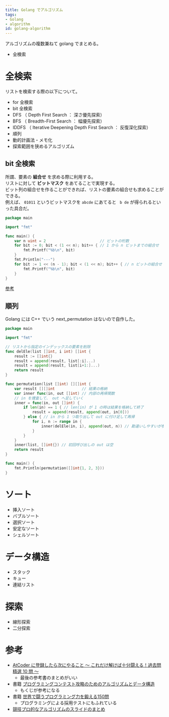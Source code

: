 ```yaml
---
title: Golang でアルゴリズム
tags:
- Golang
- algorithm
id: golang-algorithm
---
```


アルゴリズムの複数兼ねて golang でまとめる。

- 全検索

# 全検索

リストを検索する際の以下について。

- for 全検索
- bit 全検索
- DFS （ Depth First Search ： 深さ優先探索）
- BFS （ Breadth-First Search ： 幅優先探索）
- IDDFS （ Iterative Deepening Depth First Search ： 反復深化探索）
- 順列
- 動的計画法・メモ化
- 探索範囲を狭めるアルゴリズム

## bit 全検索

所謂、要素の **組合せ** を求める際に利用する。  
リストに対して **ビットマスク** をあてることで実現する。  
ビット列の組合せを作ることができれば、リストの要素の組合せも求めることができる。  
例えば、 `01011` というビットマスクを `abcde` にあてると ` b de` が得られるといった具合だ。

```go
package main

import "fmt"

func main() {
	var n uint = 2                        // ビットの桁数
	for bit := 0; bit < (1 << n); bit++ { // 1 から n ビットまでの組合せ
		fmt.Printf("%b\n", bit)
	}
	fmt.Println("---")
	for bit := 1 << (n - 1); bit < (1 << n); bit++ { // n ビットの組合せ
		fmt.Printf("%b\n", bit)
	}
}
```

[参考](https://qiita.com/drken/items/7c6ff2aa4d8fce1c9361#bit-%E5%85%A8%E6%8E%A2%E7%B4%A2f)

## 順列

Golang には C++ でいう next_permutation はないので自作した。

```go
package main

import "fmt"

// リストから指定のインデッックスの要素を削除
func delEle(list []int, i int) []int {
	result := []int{}
	result = append(result, list[:i]...)
	result = append(result, list[i+1:]...)
	return result
}

func permutation(list []int) [][]int {
	var result [][]int            // 結果の格納
	var inner func(in, out []int) // 内部の再帰関数
	// in を捜査して、 out へ足していく
	inner = func(in, out []int) {
		if len(in) == 1 { // len(in) が 1 の時は結果を格納して終了
			result = append(result, append(out, in[0]))
		} else { // in から 1 つ取り出して out に付け足して再帰
			for i, n := range in {
				inner(delEle(in, i), append(out, n)) // 勘違いしやすいが参照渡しではないので引数は関数内部へコピー（clone_）される
			}
		}
	}
	inner(list, []int{}) // 初回呼び出しの out は空
	return result
}

func main() {
	fmt.Println(permutation([]int{1, 2, 3}))
}
```

# ソート

- 挿入ソート
- バブルソート
- 選択ソート
- 安定なソート
- シェルソート

# データ構造

- スタック
- キュー
- 連結リスト

# 探索

- 線形探索
- 二分探索

# 参考

- [AtCoder に登録したら次にやること ～ これだけ解けば十分闘える！過去問精選 10 問 ～](https://qiita.com/drken/items/fd4e5e3630d0f5859067)
    - 最後の参考書のまとめがいい
- 書籍 [プログラミングコンテスト攻略のためのアルゴリズムとデータ構造](https://book.mynavi.jp/ec/products/detail/id=35408)
    - もくじが参考になる
- 書籍 [世界で闘うプログラミング力を鍛える150問](https://www.amazon.co.jp/%E4%B8%96%E7%95%8C%E3%81%A7%E9%97%98%E3%81%86%E3%83%97%E3%83%AD%E3%82%B0%E3%83%A9%E3%83%9F%E3%83%B3%E3%82%B0%E5%8A%9B%E3%82%92%E9%8D%9B%E3%81%88%E3%82%8B150%E5%95%8F-%E3%83%88%E3%83%83%E3%83%97IT%E4%BC%81%E6%A5%AD%E3%81%AE%E3%83%97%E3%83%AD%E3%82%B0%E3%83%A9%E3%83%9E%E3%81%AB%E3%81%AA%E3%82%8B%E3%81%9F%E3%82%81%E3%81%AE%E6%9C%AC-Gayle-Laakmann-McDowell/dp/4839942390/ref=cm_cr_arp_d_product_top?ie=UTF8)
    - プログラミングによる採用テストにもふれている
- [競技プロ的なアルゴリズムのスライドのまとめ](https://yukicoder.me/wiki/slide)